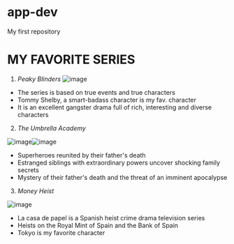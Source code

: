 # app-dev
My first repository
# **MY FAVORITE SERIES**
1. *Peaky Blinders*
![image](https://github.com/ememfrrr/app-dev/assets/133613409/25245064-fa86-487e-befc-cb1e00648daa)
- The series is based on true events and true characters
- Tommy Shelby, a smart-badass character is my fav. character
- It is an excellent gangster drama full of rich, interesting and diverse characters
2. *The Umbrella Academy*


![image](https://github.com/ememfrrr/app-dev/assets/133613409/2c9a8d35-55b9-4161-8236-abc2b28352bf)![image](https://github.com/ememfrrr/app-dev/assets/133613409/d94be9e3-fbd4-461e-a9e6-1a521088c05f)

- Superheroes reunited by their father's death
- Estranged siblings with extraordinary powers uncover shocking family secrets
- Mystery of their father's death and the threat of an imminent apocalypse
3. *Money Heist*


![image](https://github.com/ememfrrr/app-dev/assets/133613409/cae9814b-da78-4ab0-9dcc-d094d47f6756)
- La casa de papel is a Spanish heist crime drama television series
- Heists on the Royal Mint of Spain and the Bank of Spain
- Tokyo is my favorite character

